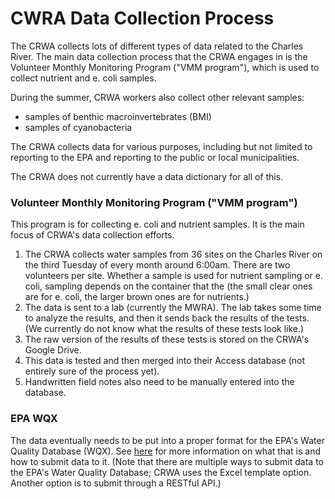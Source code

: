 # CWRA Data Collection Process

The CRWA collects lots of different types of data related to the Charles River. The main data collection process that the CRWA engages in is the Volunteer Monthly Monitoring Program ("VMM program"), which is used to collect nutrient and e. coli samples.

During the summer, CRWA workers also collect other relevant samples:

- samples of benthic macroinvertebrates (BMI)
- samples of cyanobacteria

The CRWA collects data for various purposes, including but not limited to reporting to the EPA and reporting to the public or local municipalities.

The CRWA does not currently have a data dictionary for all of this.

### Volunteer Monthly Monitoring Program ("VMM program")

This program is for collecting e. coli and nutrient samples. It is the main focus of CRWA's data collection efforts.

1. The CRWA collects water samples from 36 sites on the Charles River on the third Tuesday of every month around 6:00am. There are two volunteers per site. Whether a sample is used for nutrient sampling or e. coli, sampling depends on the container that the (the small clear ones are for e. coli, the larger brown ones are for nutrients.)
2. The data is sent to a lab (currently the MWRA). The lab takes some time to analyze the results, and then it sends back the results of the tests. (We currently do not know what the results of these tests look like.)
3. The raw version of the results of these tests is stored on the CRWA's Google Drive.
4. This data is tested and then merged into their Access database (not entirely sure of the process yet).
5. Handwritten field notes also need to be manually entered into the database.

### EPA WQX

The data eventually needs to be put into a proper format for the EPA's Water Quality Database (WQX). See [here](water-quality-database.md) for more information on what that is and how to submit data to it. (Note that there are multiple ways to submit data to the EPA's Water Quality Database; CRWA uses the Excel template option. Another option is to submit through a RESTful API.)
